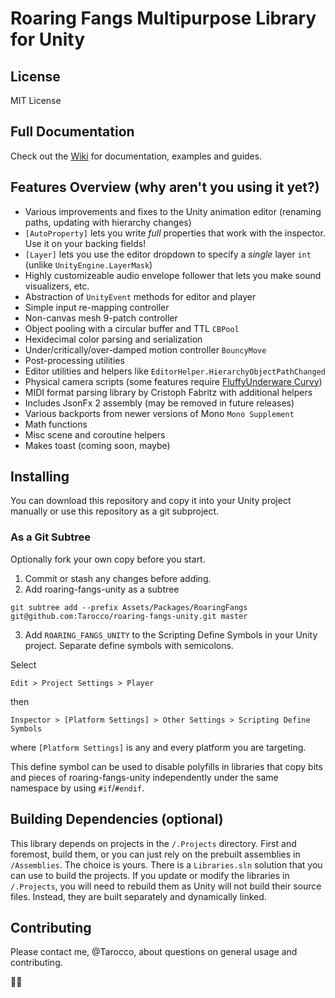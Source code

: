 Roaring Fangs Multipurpose Library for Unity
=====
License
-----
MIT License

Full Documentation
-----
Check out the [Wiki](https://github.com/Tarocco/roaring-fangs-unity/wiki) for documentation, examples and guides.

Features Overview (why aren't you using it yet?)
-----

- Various improvements and fixes to the Unity animation editor (renaming paths, updating with hierarchy changes)
- `[AutoProperty]` lets you write _full_ properties that work with the inspector. Use it on your backing fields!
- `[Layer]` lets you use the editor dropdown to specify a _single_ layer `int` (unlike `UnityEngine.LayerMask`)
- Highly customizeable audio envelope follower that lets you make sound visualizers, etc.
- Abstraction of `UnityEvent` methods for editor and player
- Simple input re-mapping controller
- Non-canvas mesh 9-patch controller
- Object pooling with a circular buffer and TTL `CBPool`
- Hexidecimal color parsing and serialization
- Under/critically/over-damped motion controller `BouncyMove`
- Post-processing utilities
- Editor utilities and helpers like `EditorHelper.HierarchyObjectPathChanged`
- Physical camera scripts (some features require [FluffyUnderware Curvy](http://fluffyunderware.com/curvy/start))
- MIDI format parsing library by Cristoph Fabritz with additional helpers
- Includes JsonFx 2 assembly (may be removed in future releases)
- Various backports from newer versions of Mono `Mono Supplement`
- Math functions
- Misc scene and coroutine helpers
- Makes toast (coming soon, maybe)

Installing
-----
You can download this repository and copy it into your Unity project manually or use this repository as a git subproject.

### As a Git Subtree
Optionally fork your own copy before you start.

1. Commit or stash any changes before adding.
2. Add roaring-fangs-unity as a subtree

  `git subtree add --prefix Assets/Packages/RoaringFangs git@github.com:Tarocco/roaring-fangs-unity.git master`
  
3. Add `ROARING_FANGS_UNITY` to the Scripting Define Symbols in your Unity project. Separate define symbols with semicolons.

  Select
  
  `Edit > Project Settings > Player`
  
  then
  
  `Inspector > [Platform Settings] > Other Settings > Scripting Define Symbols`
  
  where `[Platform Settings]` is any and every platform you are targeting. 
  
  This define symbol can be used to disable polyfills in libraries that copy bits and pieces of roaring-fangs-unity independently under the same namespace by using `#if`/`#endif`.

Building Dependencies (optional)
-----
This library depends on projects in the `/.Projects` directory. First and foremost, build them, or you can just rely on the prebuilt assemblies in `/Assemblies`. The choice is yours. There is a `Libraries.sln` solution that you can use to build the projects. If you update or modify the libraries in `/.Projects`, you will need to rebuild them as Unity will not build their source files. Instead, they are built separately and dynamically linked.

Contributing
-----
Please contact me, @Tarocco, about questions on general usage and contributing.

🐰🐇

